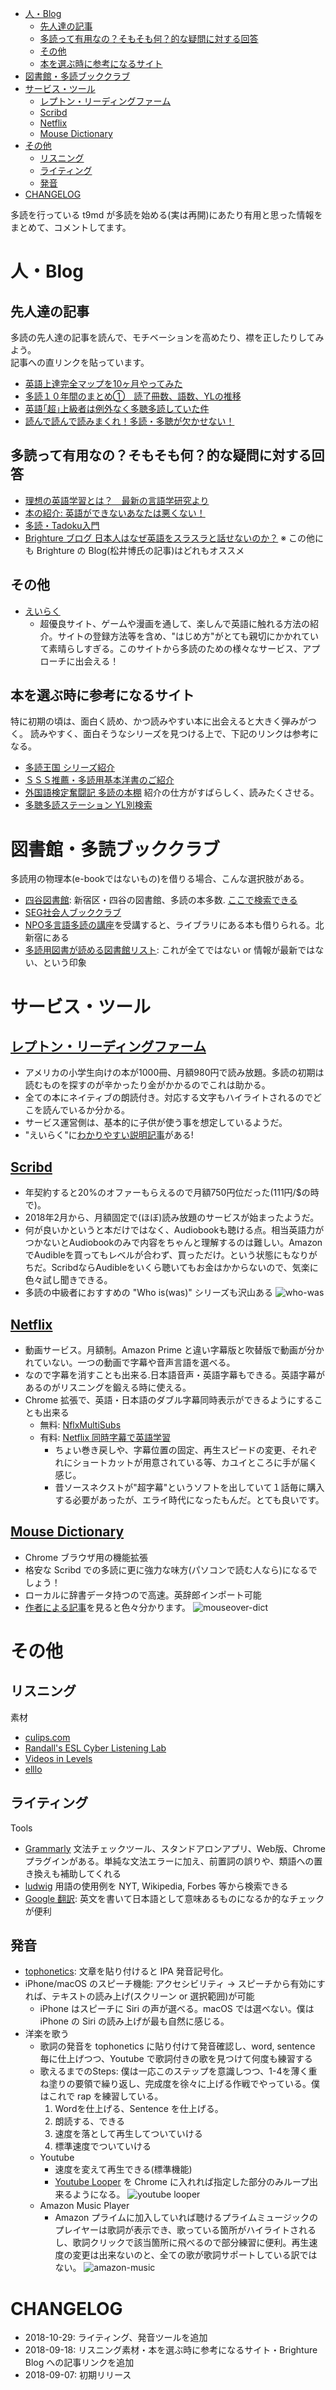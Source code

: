 <!-- TOC START min:1 max:3 link:true update:true -->
- [人・Blog](#人blog)
  - [先人達の記事](#先人達の記事)
  - [多読って有用なの？そもそも何？的な疑問に対する回答](#多読って有用なのそもそも何的な疑問に対する回答)
  - [その他](#その他)
  - [本を選ぶ時に参考になるサイト](#本を選ぶ時に参考になるサイト)
- [図書館・多読ブッククラブ](#図書館多読ブッククラブ)
- [サービス・ツール](#サービスツール)
  - [レプトン・リーディングファーム](#レプトンリーディングファーム)
  - [Scribd](#scribd)
  - [Netflix](#netflix)
  - [Mouse Dictionary](#mouse-dictionary)
- [その他](#その他-1)
  - [リスニング](#リスニング)
  - [ライティング](#ライティング)
  - [発音](#発音)
- [CHANGELOG](#changelog)

<!-- TOC END -->

多読を行っている t9md が多読を始める(実は再開)にあたり有用と思った情報をまとめて、コメントしてます。

# 人・Blog

## 先人達の記事

多読の先人達の記事を読んで、モチベーションを高めたり、襟を正したりしてみよう。  
記事への直リンクを貼っています。

- [英語上達完全マップを10ヶ月やってみた](http://kanzenmap.nomaki.jp/)
- [多読１０年間のまとめ①　読了冊数、語数、YLの推移](http://yukomillennium.com/?p=5725)
- [英語｢超｣上級者は例外なく多聴多読していた件](http://enjoylifeinenglish.blog112.fc2.com/blog-entry-106.html)
- [読んで読んで読みまくれ！多読・多聴が欠かせない！](http://mekarourokoeigo.hatenablog.com/entry/2015/10/09/101515)

## 多読って有用なの？そもそも何？的な疑問に対する回答

- [理想の英語学習とは？　最新の言語学研究より](http://mekarourokoeigo.hatenablog.com/entry/2015/10/17/170021)
- [本の紹介: 英語ができないあなたは悪くない！](http://mekarourokoeigo.hatenablog.com/entry/2016/05/30/190000)
- [多読・Tadoku入門](https://tadoku.org/english/)
- [Brighture ブログ 日本人はなぜ英語をスラスラと話せないのか？](https://brighture.jp/b-blog/1651) ※ この他にも Brighture の Blog(松井博氏の記事)はどれもオススメ

## その他

- [えいらく](https://ei-raku.com/)
  - 超優良サイト、ゲームや漫画を通して、楽しんで英語に触れる方法の紹介。サイトの登録方法等を含め、"はじめ方"がとても親切にかかれていて素晴らしすぎる。このサイトから多読のための様々なサービス、アプローチに出会える！

## 本を選ぶ時に参考になるサイト

特に初期の頃は、面白く読め、かつ読みやすい本に出会えると大きく弾みがつく。
読みやすく、面白そうなシリーズを見つける上で、下記のリンクは参考になる。

- [多読王国 シリーズ紹介](https://tadoking.com/series/)
- [ＳＳＳ推薦・多読用基本洋書のご紹介](https://www.seg.co.jp/sss/review/osusume.html)
- [外国語検定奮闘記 多読の本棚](http://www.kiriusa.com/living/examination/index.html#tadoku) 紹介の仕方がすばらしく、読みたくさせる。
- [多聴多読ステーション YL別検索](https://www.kikuyomu.com/ylsearch.php)

# 図書館・多読ブッククラブ

多読用の物理本(e-bookではないもの)を借りる場合、こんな選択肢がある。

- [四谷図書館](https://www.library.shinjuku.tokyo.jp/facility/yotsuya.html): 新宿区・四谷の図書館、多読の本多数. [ここで検索できる](https://www.library.shinjuku.tokyo.jp/WebOpac/webopac/selectsearch.do?searchkbn=0&histnum=1)
- [SEG社会人ブッククラブ](http://www.seg.co.jp/bookclub/)
- [NPO多言語多読の講座](https://tadoku.org/english/tadoku-courses/)を受講すると、ライブラリにある本も借りられる。北新宿にある
- [多読用図書が読める図書館リスト](http://www.cosmopier.com/library/): これが全てではない or 情報が最新ではない、という印象

# サービス・ツール

## [レプトン・リーディングファーム](https://www.reading-farm.jp/)

- アメリカの小学生向けの本が1000冊、月額980円で読み放題。多読の初期は読むものを探すのが辛かったり金がかかるのでこれは助かる。
- 全ての本にネイティブの朗読付き。対応する文字もハイライトされるのでどこを読んでいるか分かる。
- サービス運営側は、基本的に子供が使う事を想定しているようだ。
- "えいらく"に[わかりやすい説明記事](https://ei-raku.com/2018/08/tadoku-reading-farm/)がある!

## [Scribd](https://www.scribd.com/)

- 年契約すると20%のオファーもらえるので月額750円位だった(111円/$の時で)。
- 2018年2月から、月額固定で(ほぼ)読み放題のサービスが始まったようだ。
- 何が良いかというと本だけではなく、Audiobookも聴ける点。相当英語力がつかないとAudiobookのみで内容をちゃんと理解するのは難しい。AmazonでAudibleを買ってもレベルが合わず、買っただけ。という状態にもなりがちだ。ScribdならAudibleをいくら聴いてもお金はかからないので、気楽に色々試し聞きできる。
- 多読の中級者におすすめの "Who is(was)" シリーズも沢山ある
![who-was](imgs/whowas.png)

## [Netflix](https://www.netflix.com/)

- 動画サービス。月額制。Amazon Prime と違い字幕版と吹替版で動画が分かれていない。一つの動画で字幕や音声言語を選べる。
- なので字幕を消すことも出来る.日本語音声・英語字幕もできる。英語字幕があるのがリスニングを鍛える時に使える。
- Chrome 拡張で、英語・日本語のダブル字幕同時表示ができるようにすることも出来る
  - 無料: [NflxMultiSubs](https://chrome.google.com/webstore/detail/nflxmultisubs-netflix-mul/pjhnilfooknlkdonmjnleaomamfehkli)
  - 有料: [Netflix 同時字幕で英語学習](https://chrome.google.com/webstore/detail/netflix-%E5%90%8C%E6%99%82%E5%AD%97%E5%B9%95%E3%81%A7%E8%8B%B1%E8%AA%9E%E5%AD%A6%E7%BF%92/gibmkmmdicoffkhjkfimmjkojjopoagg)
    - ちょい巻き戻しや、字幕位置の固定、再生スピードの変更、それぞれにショートカットが用意されている等、カユイところに手が届く感じ。
    - 昔ソースネクストが"超字幕"というソフトを出していて１話毎に購入する必要があったが、エライ時代になったもんだ。とても良いです。

## [Mouse Dictionary](https://chrome.google.com/webstore/detail/mouse-dictionary/dnclbikcihnpjohihfcmmldgkjnebgnj)

- Chrome ブラウザ用の機能拡張
- 格安な Scribd での多読に更に強力な味方(パソコンで読む人なら)になるでしょう！
- ローカルに辞書データ持つので高速。英辞郎インポート可能
- [作者による記事](https://qiita.com/wtetsu/items/c43232c6c44918e977c9)を見ると色々分かります。
![mouseover-dict](imgs/mouseover-dict.gif)


# その他

## リスニング

素材
- [culips.com](https://www.culips.com/)
- [Randall's ESL Cyber Listening Lab](https://www.esl-lab.com/index.htm)
- [Videos in Levels](http://www.videosinlevels.com/)
- [elllo](http://www.elllo.org/)

## ライティング

Tools
- [Grammarly](https://www.grammarly.com/) 文法チェックツール、スタンドアロンアプリ、Web版、Chrome プラグインがある。単純な文法エラーに加え、前置詞の誤りや、類語への置き換えも補助してくれる
- [ludwig](https://ludwig.guru/) 用語の使用例を NYT, Wikipedia, Forbes 等から検索できる
- [Google 翻訳](https://translate.google.co.jp/): 英文を書いて日本語として意味あるものになるか的なチェックが便利

## 発音

- [tophonetics](https://tophonetics.com/): 文章を貼り付けると IPA 発音記号化。
- iPhone/macOS のスピーチ機能: アクセシビリティ → スピーチから有効にすれば、テキストの読み上げ(スクリーン or 選択範囲)が可能
  - iPhone はスピーチに Siri の声が選べる。macOS では選べない。僕は iPhone の Siri の読み上げが最も自然に感じる。
- 洋楽を歌う
  - 歌詞の発音を tophonetics に貼り付けて発音確認し、word, sentence 毎に仕上げつつ、Youtube で歌詞付きの歌を見つけて何度も練習する
  - 歌えるまでのSteps: 僕は一応このステップを意識しつつ、1-4を薄く重ね塗りの要領で繰り返し、完成度を徐々に上げる作戦でやっている。僕はこれで rap を練習している。
    1. Wordを仕上げる、Sentence を仕上げる。
    2. 朗読する、できる
    3. 速度を落として再生してついていける
    4. 標準速度でついていける
  - Youtube
    - 速度を変えて再生できる(標準機能)
    - [Youtube Looper](https://chrome.google.com/webstore/detail/youtube-looper/bidjeabmcpopfddfcnpniceojmkklcje) を Chrome に入れれば指定した部分のみループ出来るようになる。
  ![youtube looper](imgs/youtube-looper.png)
  - Amazon Music Player
    - Amazon プライムに加入していれば聴けるプライムミュージックのプレイヤーは歌詞が表示でき、歌っている箇所がハイライトされるし、歌詞クリックで該当箇所に飛べるので部分練習に便利。再生速度の変更は出来ないのと、全ての歌が歌詞サポートしている訳ではない。
  ![amazon-music](imgs/amazon-music.jpg)


# CHANGELOG

- 2018-10-29: ライティング、発音ツールを追加
- 2018-09-18: リスニング素材・本を選ぶ時に参考になるサイト・Brighture Blog への記事リンクを追加
- 2018-09-07: 初期リリース
